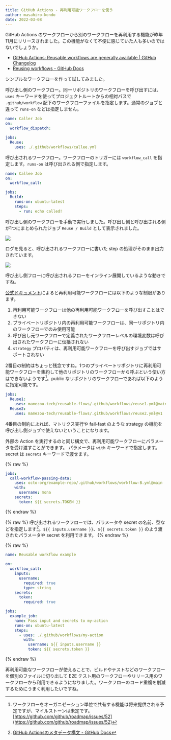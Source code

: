 ```yaml
---
title: GitHub Actions - 再利用可能ワークフローを使う
author: masahiro-kondo
date: 2022-03-08
---
```


GitHub Actions のワークフローから別のワークフローを再利用する機能が昨年11月にリリースされました。この機能がなくて不便に感じていた人も多いのではないでしょうか。

- [GitHub Actions&#058; Reusable workflows are generally available | GitHub Changelog](https://github.blog/changelog/2021-11-24-github-actions-reusable-workflows-are-generally-available/)
- [Reusing workflows - GitHub Docs](https://docs.github.com/ja/actions/using-workflows/reusing-workflows)

シンプルなワークフローを作って試してみました。

呼び出し側のワークフロー。同一リポジトリのワークフローを呼び出すには、`uses` キーワードを使ってプロジェクトルートからの相対パスで `.github/workflow` 配下のワークフローファイルを指定します。通常のジョブと違って `runs-on` などは指定しません。

```yaml
name: Caller Job
on:
  workflow_dispatch:

jobs:
  Reuse:
    uses: ./.github/workflows/callee.yml
```

呼び出されるワークフロー。ワークフローのトリガーには `workflow_call` を指定します。`runs-on` は呼び出される側で指定します。

```yaml
name: Callee Job
on:
  workflow_call:

jobs:
  Build:
    runs-on: ubuntu-latest
    steps:
      - run: echo called!
```
>
呼び出し側のワークフローを手動で実行しました。呼び出し側と呼び出される側が1つにまとめられたジョブ `Reuse / Build` として表示されました。

![](https://i.gyazo.com/18df029bd2ad151878857a87fcdbc7f2.png)

ログを見ると、呼び出されるワークフローに書いた step の処理がそのまま出力されています。

![](https://i.gyazo.com/1434fc61bc1db9d0403431262d8c27e6.png)

呼び出し側フローに呼び出されるフローをインライン展開しているような動きですね。

[公式ドキュメント](https://docs.github.com/ja/actions/using-workflows/reusing-workflows#limitations)によると再利用可能ワークフローには以下のような制限があります。

1. 再利用可能ワークフローは他の再利用可能ワークフローを呼び出すことはできない
1. プライベートリポジトリ内の再利用可能ワークフローは、同一リポジトリ内のワークフローでのみ使用可能
1. 呼び出し元ワークフローで定義されたワークフローレベルの環境変数は呼び出されたワークフローに伝播されない
1. `strategy` プロパティは、再利用可能ワークフローを呼び出すジョブではサポートされない

2番目の制約はちょっと残念ですね。1つのプライベートリポジトリに再利用可能ワークフローを集約して他のリポジトリのワークフローから呼ぶという使い方はできないようです[^1]。public なリポジトリのワークフローであれば以下のように指定可能です。

[^1]: ワークフローをオーガニゼーション単位で共有する機能は将来提供される予定ですが、マイルストーンは未定です。[https://github.com/github/roadmap/issues/52](https://github.com/github/roadmap/issues/52)


```yaml
jobs:
  Reuse1:
    uses: mamezou-tech/reusable-flows/.github/workflows/reuse1.yml@main
  Reuse2:
    uses: mamezou-tech/reusable-flows/.github/workflows/reuse2.yml@v1
```

4番目の制約によれば、マトリクス実行や fail-fast のような strategy の機能を呼び出し側ジョブで使えないということになります。


外部の Action を実行するのと同じ構文で、再利用可能ワークフローにパラメータを受け渡すことができます。 パラメータは `with` キーワードで指定します。 secret は `secrets` キーワードで渡せます。

{% raw %}
```yaml
jobs:
  call-workflow-passing-data:
    uses: octo-org/example-repo/.github/workflows/workflow-B.yml@main
    with:
      username: mona
    secrets:
      token: ${{ secrets.TOKEN }}
```
{% endraw %}

{% raw %}
呼び出されるワークフローでは、パラメータや secret の名前、型などを指定します[^2]。`${{ inputs.username }}`、`${{ secrets.token }}` のよう渡されたパラメータや secret を利用できます。
{% endraw %}

[^2]: [GitHub Actionsのメタデータ構文 - GitHub Docs](https://docs.github.com/ja/actions/creating-actions/metadata-syntax-for-github-actions#name)

{% raw %}
```yaml
name: Reusable workflow example

on:
  workflow_call:
    inputs:
      username:
        required: true
        type: string
    secrets:
      token:
        required: true

jobs:
  example_job:
    name: Pass input and secrets to my-action
    runs-on: ubuntu-latest
    steps:
      - uses: ./.github/workflows/my-action
        with:
          username: ${{ inputs.username }}
          token: ${{ secrets.token }}
```
{% endraw %}

>
再利用可能なワークフローが使えることで、ビルドやテストなどのワークフローを個別のファイルに切り出して E2E テスト用のワークフローやリリース用のワークフローから利用できるようになりました。ワークフローのコード重複を削減するためにうまく利用したいですね。
